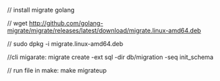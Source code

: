 // install migrate golang

// wget http://github.com/golang-migrate/migrate/releases/latest/download/migrate.linux-amd64.deb

// sudo dpkg -i migrate.linux-amd64.deb

//cli migarate: migrate create -ext sql -dir db/migration -seq init_schema

// run file in make: make migrateup